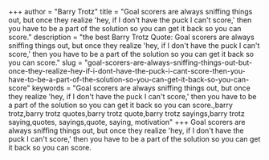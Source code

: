 +++
author = "Barry Trotz"
title = "Goal scorers are always sniffing things out, but once they realize 'hey, if I don't have the puck I can't score,' then you have to be a part of the solution so you can get it back so you can score."
description = "the best Barry Trotz Quote: Goal scorers are always sniffing things out, but once they realize 'hey, if I don't have the puck I can't score,' then you have to be a part of the solution so you can get it back so you can score."
slug = "goal-scorers-are-always-sniffing-things-out-but-once-they-realize-hey-if-i-dont-have-the-puck-i-cant-score-then-you-have-to-be-a-part-of-the-solution-so-you-can-get-it-back-so-you-can-score"
keywords = "Goal scorers are always sniffing things out, but once they realize 'hey, if I don't have the puck I can't score,' then you have to be a part of the solution so you can get it back so you can score.,barry trotz,barry trotz quotes,barry trotz quote,barry trotz sayings,barry trotz saying,quotes, sayings,quote, saying, motivation"
+++
Goal scorers are always sniffing things out, but once they realize 'hey, if I don't have the puck I can't score,' then you have to be a part of the solution so you can get it back so you can score.

